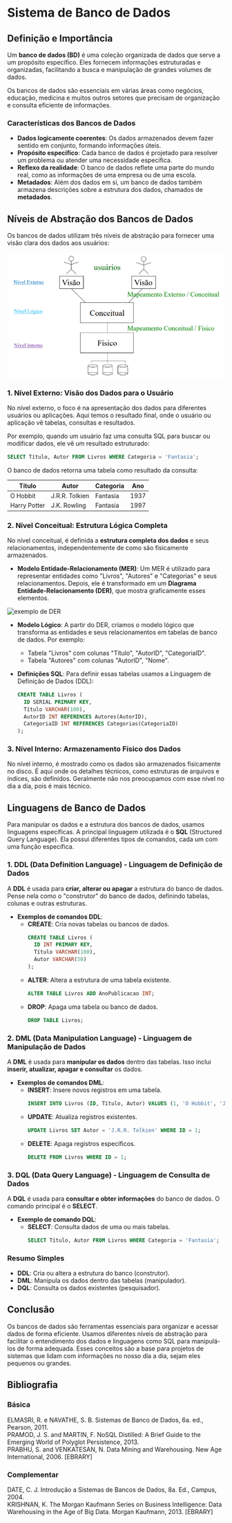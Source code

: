 # Sistema de Banco de Dados

## Definição e Importância

Um **banco de dados (BD)** é uma coleção organizada de dados que serve a um propósito específico. Eles fornecem informações estruturadas e organizadas, facilitando a busca e manipulação de grandes volumes de dados.

Os bancos de dados são essenciais em várias áreas como negócios, educação, medicina e muitos outros setores que precisam de organização e consulta eficiente de informações.

### Características dos Bancos de Dados

- **Dados logicamente coerentes**: Os dados armazenados devem fazer sentido em conjunto, formando informações úteis.
- **Propósito específico**: Cada banco de dados é projetado para resolver um problema ou atender uma necessidade específica.
- **Reflexo da realidade**: O banco de dados reflete uma parte do mundo real, como as informações de uma empresa ou de uma escola.
- **Metadados**: Além dos dados em si, um banco de dados também armazena descrições sobre a estrutura dos dados, chamados de **metadados**.

## Níveis de Abstração dos Bancos de Dados

Os bancos de dados utilizam três níveis de abstração para fornecer uma visão clara dos dados aos usuários:

![Níveis de Abstração](../assets/niveis-de-abstracao.png)

### 1. **Nível Externo: Visão dos Dados para o Usuário**
No nível externo, o foco é na apresentação dos dados para diferentes usuários ou aplicações. Aqui temos o resultado final, onde o usuário ou aplicação vê tabelas, consultas e resultados.

Por exemplo, quando um usuário faz uma consulta SQL para buscar ou modificar dados, ele vê um resultado estruturado:

```sql
SELECT Título, Autor FROM Livros WHERE Categoria = 'Fantasia';
```

O banco de dados retorna uma tabela como resultado da consulta:

| **Título**        | **Autor**       | **Categoria** | **Ano** |
|-------------------|-----------------|---------------|---------|
| O Hobbit          | J.R.R. Tolkien  | Fantasia      | 1937    |
| Harry Potter      | J.K. Rowling    | Fantasia      | 1997    |

### 2. **Nível Conceitual: Estrutura Lógica Completa**
No nível conceitual, é definida a **estrutura completa dos dados** e seus relacionamentos, independentemente de como são fisicamente armazenados.

- **Modelo Entidade-Relacionamento (MER)**: Um MER é utilizado para representar entidades como "Livros", "Autores" e "Categorias" e seus relacionamentos. Depois, ele é transformado em um **Diagrama Entidade-Relacionamento (DER)**, que mostra graficamente esses elementos.

![exemplo de DER](../assets/DER-exemplo.png)

- **Modelo Lógico**: A partir do DER, criamos o modelo lógico que transforma as entidades e seus relacionamentos em tabelas de banco de dados. Por exemplo:
  - Tabela "Livros" com colunas "Título", "AutorID", "CategoriaID".
  - Tabela "Autores" com colunas "AutorID", "Nome".

- **Definições SQL**: Para definir essas tabelas usamos a Linguagem de Definição de Dados (DDL):

  ```sql
  CREATE TABLE Livros (
    ID SERIAL PRIMARY KEY,
    Título VARCHAR(100),
    AutorID INT REFERENCES Autores(AutorID),
    CategoriaID INT REFERENCES Categorias(CategoriaID)
  );
  ```

### 3. **Nível Interno: Armazenamento Físico dos Dados**
No nível interno, é mostrado como os dados são armazenados fisicamente no disco. É aqui onde os detalhes técnicos, como estruturas de arquivos e índices, são definidos. Geralmente não nos preocupamos com esse nível no dia a dia, pois é mais técnico.

## Linguagens de Banco de Dados
Para manipular os dados e a estrutura dos bancos de dados, usamos linguagens específicas. A principal linguagem utilizada é o **SQL** (Structured Query Language). Ela possui diferentes tipos de comandos, cada um com uma função específica.

### 1. **DDL (Data Definition Language) - Linguagem de Definição de Dados**
A **DDL** é usada para **criar, alterar ou apagar** a estrutura do banco de dados. Pense nela como o "construtor" do banco de dados, definindo tabelas, colunas e outras estruturas.

- **Exemplos de comandos DDL**:
  - **CREATE**: Cria novas tabelas ou bancos de dados.
    ```sql
    CREATE TABLE Livros (
      ID INT PRIMARY KEY,
      Título VARCHAR(100),
      Autor VARCHAR(50)
    );
    ```
  - **ALTER**: Altera a estrutura de uma tabela existente.
    ```sql
    ALTER TABLE Livros ADD AnoPublicacao INT;
    ```
  - **DROP**: Apaga uma tabela ou banco de dados.
    ```sql
    DROP TABLE Livros;
    ```

### 2. **DML (Data Manipulation Language) - Linguagem de Manipulação de Dados**
A **DML** é usada para **manipular os dados** dentro das tabelas. Isso inclui **inserir, atualizar, apagar e consultar** os dados.

- **Exemplos de comandos DML**:
  - **INSERT**: Insere novos registros em uma tabela.
    ```sql
    INSERT INTO Livros (ID, Título, Autor) VALUES (1, 'O Hobbit', 'J.R.R. Tolkien');
    ```
  - **UPDATE**: Atualiza registros existentes.
    ```sql
    UPDATE Livros SET Autor = 'J.R.R. Tolkien' WHERE ID = 1;
    ```
  - **DELETE**: Apaga registros específicos.
    ```sql
    DELETE FROM Livros WHERE ID = 1;
    ```

### 3. **DQL (Data Query Language) - Linguagem de Consulta de Dados**
A **DQL** é usada para **consultar e obter informações** do banco de dados. O comando principal é o **SELECT**.

- **Exemplo de comando DQL**:
  - **SELECT**: Consulta dados de uma ou mais tabelas.
    ```sql
    SELECT Título, Autor FROM Livros WHERE Categoria = 'Fantasia';
    ```

### Resumo Simples
- **DDL**: Cria ou altera a estrutura do banco (construtor).
- **DML**: Manipula os dados dentro das tabelas (manipulador).
- **DQL**: Consulta os dados existentes (pesquisador).

## Conclusão
Os bancos de dados são ferramentas essenciais para organizar e acessar dados de forma eficiente. Usamos diferentes níveis de abstração para facilitar o entendimento dos dados e linguagens como SQL para manipulá-los de forma adequada. Esses conceitos são a base para projetos de sistemas que lidam com informações no nosso dia a dia, sejam eles pequenos ou grandes.

## Bibliografia

### Básica
ELMASRI, R. e NAVATHE, S. B. Sistemas de Banco de Dados, 6a. ed., Pearson, 2011.  
PRAMOD, J. S. and MARTIN, F. NoSQL Distilled: A Brief Guide to the Emerging World of Polyglot Persistence, 2013.  
PRABHU, S. and VENKATESAN, N. Data Mining and Warehousing. New Age International, 2006. [EBRARY]

### Complementar
DATE, C. J. Introdução a Sistemas de Bancos de Dados, 8a. Ed., Campus, 2004.  
KRISHNAN, K. The Morgan Kaufmann Series on Business Intelligence: Data Warehousing in the Age of Big Data. Morgan Kaufmann, 2013. [EBRARY]

